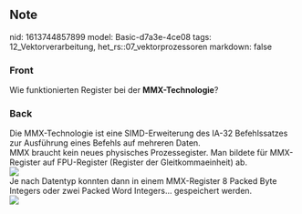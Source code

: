 ## Note
nid: 1613744857899
model: Basic-d7a3e-4ce08
tags: 12_Vektorverarbeitung, het_rs::07_vektorprozessoren
markdown: false

### Front
Wie funktionierten Register bei der <b>MMX-Technologie</b>?

### Back
<div>
  Die MMX-Technologie ist eine SIMD-Erweiterung des IA-32
  Befehlssatzes zur Ausführung eines Befehls auf mehreren Daten.
</div>
<div>
  MMX braucht kein neues physisches Prozessegister. Man bildete für
  MMX-Register auf FPU-Register (Register der Gleitkommaeinheit)
  ab.
</div>
<div><img src=
"paste-522a0e98caf6a98fbda094d2552d517f00ba1eeb.jpg"></div>
<div>
  Je nach Datentyp konnten dann in einem MMX-Register 8 Packed Byte
  Integers oder zwei Packed Word Integers... gespeichert werden.
</div>
<div><img src=
"paste-02a59b9805aac6bf09c32ed6cd6ba6d519b0d2fe.jpg"></div>
